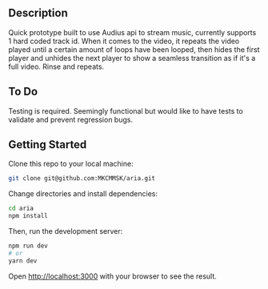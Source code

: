 ## Description

Quick prototype built to use Audius api to stream music, currently supports 1 hard coded track id.
When it comes to the video, it repeats the video played until a certain amount of loops have been looped, then hides the first player and unhides the next player to show a seamless transition as if it's a full video. Rinse and repeats.

## To Do

Testing is required. Seemingly functional but would like to have tests to validate and prevent regression bugs.

## Getting Started

Clone this repo to your local machine:

```bash
git clone git@github.com:MKCMMSK/aria.git
```

Change directories and install dependencies:

```bash
cd aria
npm install
```

Then, run the development server:

```bash
npm run dev
# or
yarn dev
```

Open [http://localhost:3000](http://localhost:3000) with your browser to see the result.
